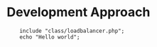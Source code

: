 # Development Approach


<!-- language: php -->
```
    include "class/loadbalancer.php";
    echo "Hello world";
```

